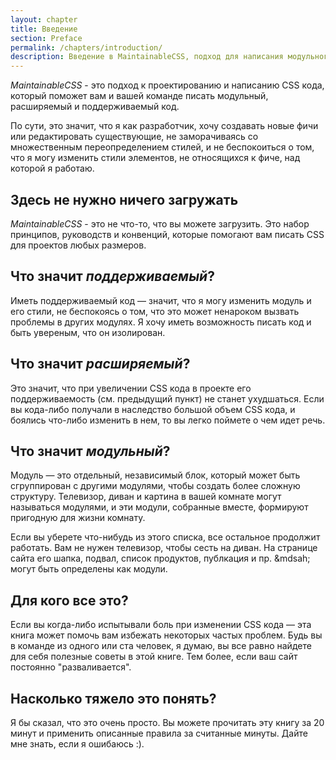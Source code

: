 ```yaml
---
layout: chapter
title: Введение
section: Preface
permalink: /chapters/introduction/
description: Введение в MaintainableCSS, подход для написания модульного, расширяемого и поддерживаемого CSS кода.
---
```


*MaintainableCSS* - это подход к проектированию и написанию CSS кода, который поможет вам и вашей команде писать модульный, расширяемый и поддерживаемый код.

По сути, это значит, что я как разработчик, хочу создавать новые фичи или редактировать существующие, не заморачиваясь со множественным переопределением стилей, и не беспокоиться о том, что я могу изменить стили элементов, не относящихся к фиче, над которой я работаю.

## Здесь не нужно ничего загружать

*MaintainableCSS* - это не что-то, что вы можете загрузить. Это набор принципов, руководств и конвенций, которые помогают вам писать CSS для проектов любых размеров.

## Что значит *поддерживаемый*?

Иметь поддерживаемый код &mdash; значит, что я могу изменить модуль и его стили, не беспокоясь о том, что это может ненароком вызвать проблемы в других модулях. Я хочу иметь возможность писать код и быть увереным, что он изолирован.

## Что значит *расширяемый*?

Это значит, что при увеличении CSS кода в проекте его поддерживаемость (см. предыдущий пункт) не станет ухудшаться. Если вы кода-либо получали в наследство большой объем CSS кода, и боялись что-либо изменить в нем, то вы легко поймете о чем идет речь.

## Что значит *модульный*?

Модуль &mdash; это отдельный, независимый блок, который может быть сгруппирован с другими модулями, чтобы создать более сложную структуру. Телевизор, диван и картина в вашей комнате могут называться модулями, и эти модули, собранные вместе, формируют пригодную для жизни комнату.

Если вы уберете что-нибудь из этого списка, все остальное продолжит работать. Вам не нужен телевизор, чтобы сесть на диван. На странице сайта его шапка, подвал, список продуктов, публкация и пр. &mdsah; могут быть определены как модули.

## Для кого все это?

Если вы когда-либо испытывали боль при изменении CSS кода &mdash; эта книга может помочь вам избежать некоторых частых проблем. Будь вы в команде из одного или ста человек, я думаю, вы все равно найдете для себя полезные советы в этой книге. Тем более, если ваш сайт постоянно "разваливается".

## Насколько тяжело это понять?

Я бы сказал, что это очень просто. Вы можете прочитать эту книгу за 20 минут и применить описанные правила за считанные минуты. Дайте мне знать, если я ошибаюсь :).

